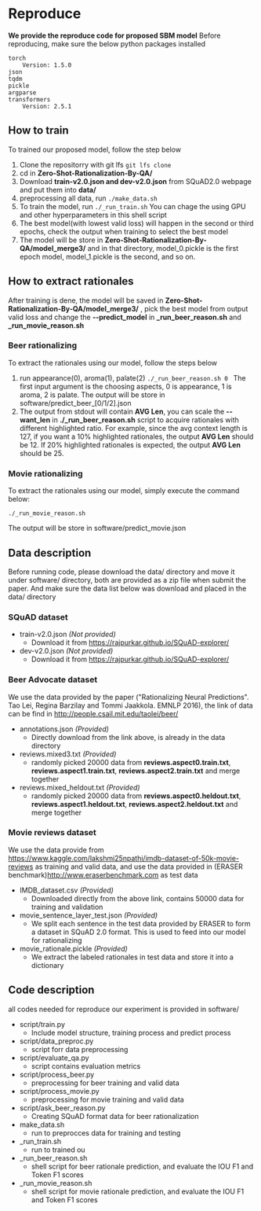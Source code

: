 # Reproduce
**We provide the reproduce code for proposed SBM model**
Before reproducing, make sure the below python packages installed
```
torch 
    Version: 1.5.0
json
tqdm
pickle
argparse
transformers
    Version: 2.5.1
```
## How to train
To trained our proposed model, follow the step below

1. Clone the repositorry with git lfs
    `git lfs clone`
2. cd in **Zero-Shot-Rationalization-By-QA/**
3. Download **train-v2.0.json and dev-v2.0.json** from SQuAD2.0 webpage and put them into **data/**
4. preprocessing all data, run
    `./make_data.sh`
5. To train the model, run
    `./_run_train.sh`
    You can chage the using GPU and other hyperparameters in this shell script
6. The best model(with lowest valid loss) will happen in the second or third epochs, check the output when training to select the best model
7. The model will be store in **Zero-Shot-Rationalization-By-QA/model_merge3/** and in that directory, model_0.pickle is the first epoch model, model_1.pickle is the second, and so on.

## How to extract rationales
After training is dene, the model will be saved in **Zero-Shot-Rationalization-By-QA/model_merge3/** , pick the best model from output valid loss and change the **--predict_model** in **_run_beer_reason.sh** and **_run_movie_reason.sh**

### Beer rationalizing
To extract the rationales using our model, follow the steps below
1. run appearance(0), aroma(1), palate(2)
    `./_run_beer_reason.sh 0 `
    The first input argument is the choosing aspects, 0 is appearance, 1 is aroma, 2 is palate. The output will be store in software/predict_beer_[0/1/2].json
2. The output from stdout will contain **AVG Len**, you can scale the **--want_len** in **./_run_beer_reason.sh** script to acquire rationales with different highlighted ratio. For example, since the avg context length is 127, if you want a 10% highlighted rationales, the output **AVG Len** should be 12. If 20% highlighted rationales is expected, the output **AVG Len** should be 25. 
### Movie rationalizing
To extract the rationales using our model, simply execute the command below:
```
./_run_movie_reason.sh
```
The output will be store in software/predict_movie.json

## Data description
Before running code, please download the data/ directory and move it under software/ directory, both are provided as a zip file when submit the paper.
And make sure the data list below was download and placed in the data/ directory
### SQuAD dataset
* train-v2.0.json *(Not provided)*
    * Download it from https://rajpurkar.github.io/SQuAD-explorer/
* dev-v2.0.json *(Not provided)*
    * Download it from https://rajpurkar.github.io/SQuAD-explorer/

### Beer Advocate dataset
We use the data provided by the paper ("Rationalizing Neural Predictions". Tao Lei, Regina Barzilay and Tommi Jaakkola. EMNLP 2016), the link of data can be find in http://people.csail.mit.edu/taolei/beer/
* annotations.json *(Provided)*
    * Directly download from the link above, is already in the data directory
* reviews.mixed3.txt *(Provided)*
    * randomly picked 20000 data from **reviews.aspect0.train.txt**, **reviews.aspect1.train.txt**, **reviews.aspect2.train.txt** and merge together
* reviews.mixed_heldout.txt *(Provided)*
    * randomly picked 20000 data from **reviews.aspect0.heldout.txt**, **reviews.aspect1.heldout.txt**, **reviews.aspect2.heldout.txt** and merge together

### Movie reviews dataset
We use the data provide from https://www.kaggle.com/lakshmi25npathi/imdb-dataset-of-50k-movie-reviews as training and valid data, and use the data provided in (ERASER benchmark)http://www.eraserbenchmark.com as test data

* IMDB_dataset.csv *(Provided)*
    * Downloaded directly from the above link, contains 50000 data for training and validation
* movie_sentence_layer_test.json *(Provided)*
    * We split each sentence in the test data provided by ERASER to form a dataset in SQuAD 2.0 format. This is used to feed into our model for rationalizing
* movie_rationale.pickle *(Provided)*
    * We extract the labeled rationales in test data and store it into a dictionary

## Code description
all codes needed for reproduce our experiment is provided in software/

* script/train.py
    * Include model structure, training process and predict process
* script/data_preproc.py
    * script forr data preprocessing
* script/evaluate_qa.py
    * script contains evaluation metrics
* script/process_beer.py
    * preprocessing for beer training and valid data
* script/process_movie.py
    * preprocessing for movie training and valid data
* script/ask_beer_reason.py
    * Creating SQuAD format data for beer rationalization
* make_data.sh
    * run to preprocces data for training and testing
* _run_train.sh
    * run to trained ou
* _run_beer_reason.sh
    * shell script for beer rationale prediction, and evaluate the IOU F1 and Token F1 scores
* _run_movie_reason.sh
     * shell script for movie rationale prediction, and evaluate the IOU F1 and Token F1 scores

